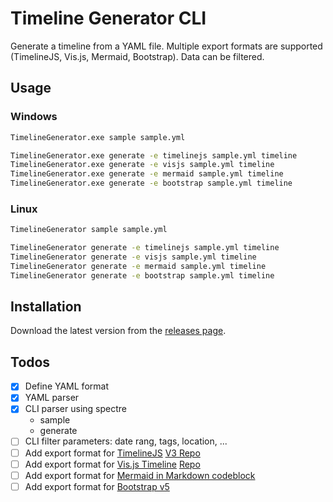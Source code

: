 # Timeline Generator CLI

Generate a timeline from a YAML file. Multiple export formats are supported (TimelineJS, Vis.js, Mermaid, Bootstrap). Data can be filtered.

## Usage

### Windows

```cmd
TimelineGenerator.exe sample sample.yml

TimelineGenerator.exe generate -e timelinejs sample.yml timeline
TimelineGenerator.exe generate -e visjs sample.yml timeline
TimelineGenerator.exe generate -e mermaid sample.yml timeline
TimelineGenerator.exe generate -e bootstrap sample.yml timeline
```

### Linux

```bash
TimelineGenerator sample sample.yml

TimelineGenerator generate -e timelinejs sample.yml timeline
TimelineGenerator generate -e visjs sample.yml timeline
TimelineGenerator generate -e mermaid sample.yml timeline
TimelineGenerator generate -e bootstrap sample.yml timeline
```

## Installation

Download the latest version from the [releases page](https://github.com/spech66/timelinegenerator/releases).

## Todos

- [x] Define YAML format
- [x] YAML parser
- [x] CLI parser using spectre
    - sample
	- generate
- [ ] CLI filter parameters: date rang, tags, location, ...
- [ ] Add export format for [TimelineJS](https://timeline.knightlab.com/) [V3 Repo](https://github.com/NUKnightLab/TimelineJS3)
- [ ] Add export format for	[Vis.js Timeline](https://visjs.github.io/vis-timeline/) [Repo](https://github.com/visjs/vis-timeline)
- [ ] Add export format for [Mermaid in Markdown codeblock](https://mermaid.js.org/syntax/timeline.html)
- [ ] Add export format for [Bootstrap v5](https://getbootstrap.com/docs/5.3/components/card/)
